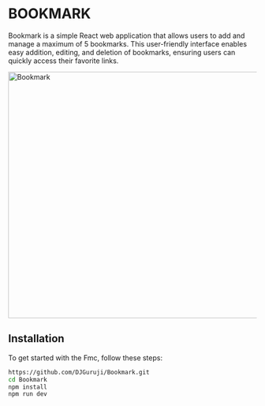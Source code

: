# BOOKMARK

Bookmark is a simple React web application that allows users to add and manage a maximum of 5 bookmarks. This user-friendly interface enables easy addition, editing, and deletion of bookmarks, ensuring users can quickly access their favorite links.

<img src="https://github.com/DJGuruji/Bookmark/blob/main/assets/im1.jpeg?raw=true" alt="Bookmark" width="800" height="500">



## Installation

To get started with the Fmc, follow these steps:


```bash
https://github.com/DJGuruji/Bookmark.git
cd Bookmark
npm install
npm run dev
```